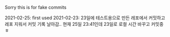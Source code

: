 Sorry this is for fake commits

2021-02-25: first used
2021-02-23: 23일에 테스트용으로 만든 레포에서 커밋하고 레포 지워서 커밋 기록 날아감.. 현재 25일 23:41인데 23일로 로컬 시간 바꾸고 커밋중 ㅎ